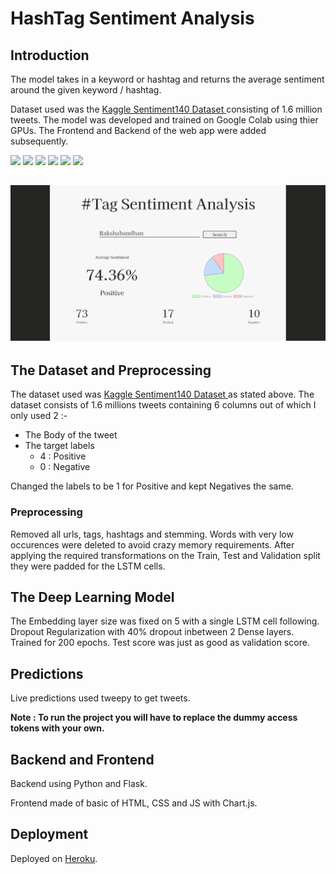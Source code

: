 # HashTag Sentiment Analysis
## Introduction
The model takes in a keyword or hashtag and returns the average sentiment around the given keyword / hashtag.

Dataset used was the [Kaggle Sentiment140 Dataset ](https://www.kaggle.com/kazanova/sentiment140) consisting of 1.6 million tweets. The model was developed and trained on Google Colab using thier GPUs. The Frontend and Backend of the web app were added subsequently.

![](https://img.shields.io/badge/python-3.8.11-brightgreen)
![](https://img.shields.io/badge/tensorflow-2.3.0-yellowgreen)
![](https://img.shields.io/badge/numpy-1.19.5-orange)
![](https://img.shields.io/badge/tweepy-3.10.0-lightgrey)
![](https://img.shields.io/badge/nltk-3.6.2-blue)
![](https://img.shields.io/badge/flask-1.1.2-red)


![](images/2.png)
---

## The Dataset and Preprocessing
The dataset used was [Kaggle Sentiment140 Dataset ](https://www.kaggle.com/kazanova/sentiment140) as stated above. The dataset consists of 1.6 millions tweets containing 6 columns out of which I only used 2 :-
* The Body of the tweet 
* The target labels 
    * 4 : Positive 
    * 0 : Negative

Changed the labels to be 1 for Positive and kept Negatives the same.

### Preprocessing
Removed all urls, tags, hashtags and stemming. Words with very low occurences were deleted to avoid crazy memory requirements. After applying the required transformations on the Train, Test and Validation split they were padded for the LSTM cells.


## The Deep Learning Model
The Embedding layer size was fixed on 5 with a single LSTM cell following. Dropout Regularization with 40% dropout inbetween 2 Dense layers. 
Trained for 200 epochs. Test score was just as good as validation score.


## Predictions
Live predictions used tweepy to get tweets.

**Note : To run the project you will have to replace the dummy access tokens with your own.**


## Backend and Frontend
Backend using Python and Flask.

Frontend made of basic of HTML, CSS and JS with Chart.js.

## Deployment
Deployed on [Heroku](https://hastag-sentiment-analysis.herokuapp.com/).
